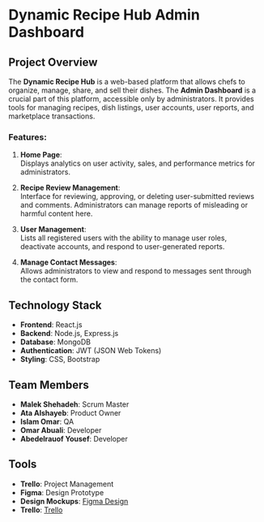 # Dynamic Recipe Hub Admin Dashboard

## Project Overview

The **Dynamic Recipe Hub** is a web-based platform that allows chefs to organize, manage, share, and sell their dishes. The **Admin Dashboard** is a crucial part of this platform, accessible only by administrators. It provides tools for managing recipes, dish listings, user accounts, user reports, and marketplace transactions.

### Features:

1. **Home Page**:  
   Displays analytics on user activity, sales, and performance metrics for administrators.

2. **Recipe Review Management**:  
   Interface for reviewing, approving, or deleting user-submitted reviews and comments. Administrators can manage reports of misleading or harmful content here.

3. **User Management**:  
   Lists all registered users with the ability to manage user roles, deactivate accounts, and respond to user-generated reports.

4. **Manage Contact Messages**:  
   Allows administrators to view and respond to messages sent through the contact form.

## Technology Stack

- **Frontend**: React.js
- **Backend**: Node.js, Express.js
- **Database**: MongoDB
- **Authentication**: JWT (JSON Web Tokens)
- **Styling**: CSS, Bootstrap
## Team Members

- **Malek Shehadeh**: Scrum Master
- **Ata Alshayeb**: Product Owner
- **Islam Omar**: QA
- **Omar Abuali**: Developer
- **Abedelrauof Yousef**: Developer

## Tools

- **Trello**: Project Management
- **Figma**: Design Prototype
- **Design Mockups**: [Figma Design](https://www.figma.com/design/uqG9Zfivzwkp8KeLPp9SrJ/Untitled?node-id=0-1&node-type=CANVAS)
- **Trello**: [Trello](https://trello.com/b/lUhZSfAQ/project-6)
